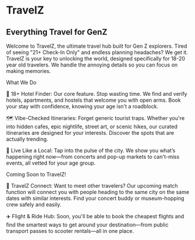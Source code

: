 # TravelZ
## Everything Travel for GenZ

Welcome to TravelZ, the ultimate travel hub built for Gen Z explorers. Tired of seeing "21+ Check-In Only" and endless planning headaches? We get it. TravelZ is your key to unlocking the world, designed specifically for 18-20 year old travelers. We handle the annoying details so you can focus on making memories.

What We Do

🏨 18+ Hotel Finder: Our core feature. Stop wasting time. We find and verify hotels, apartments, and hostels that welcome you with open arms. Book your stay with confidence, knowing your age isn't a roadblock.

🗺️ Vibe-Checked Itineraries: Forget generic tourist traps. Whether you're into hidden cafes, epic nightlife, street art, or scenic hikes, our curated itineraries are designed for your interests. Discover the spots that are actually trending.

🎉 Live Like a Local: Tap into the pulse of the city. We show you what’s happening right now—from concerts and pop-up markets to can't-miss events, all vetted for your age group.

Coming Soon to TravelZ!

🤝 TravelZ Connect: Want to meet other travelers? Our upcoming match function will connect you with people heading to the same city on the same dates with similar interests. Find your concert buddy or museum-hopping crew safely and easily.

✈️ Flight & Ride Hub: Soon, you'll be able to book the cheapest flights and find the smartest ways to get around your destination—from public transport passes to scooter rentals—all in one place.
